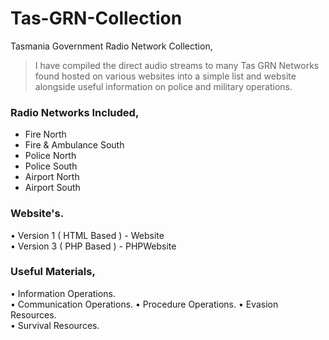 # Tas-GRN-Collection
Tasmania Government Radio Network Collection,    

> I have compiled the direct audio streams to many Tas GRN Networks found hosted on various websites into a simple list and website alongside useful information on police and military operations.    
    
### Radio Networks Included,      
- Fire North
- Fire & Ambulance South   
- Police North   
- Police South   
- Airport North
- Airport South   
   
### Website's.   
• Version 1 ( HTML Based ) - Website   
• Version 3 ( PHP Based ) - PHPWebsite   
   
### Useful Materials,   
• Information Operations.   
• Communication Operations.
• Procedure Operations.
• Evasion Resources.   
• Survival Resources.  
